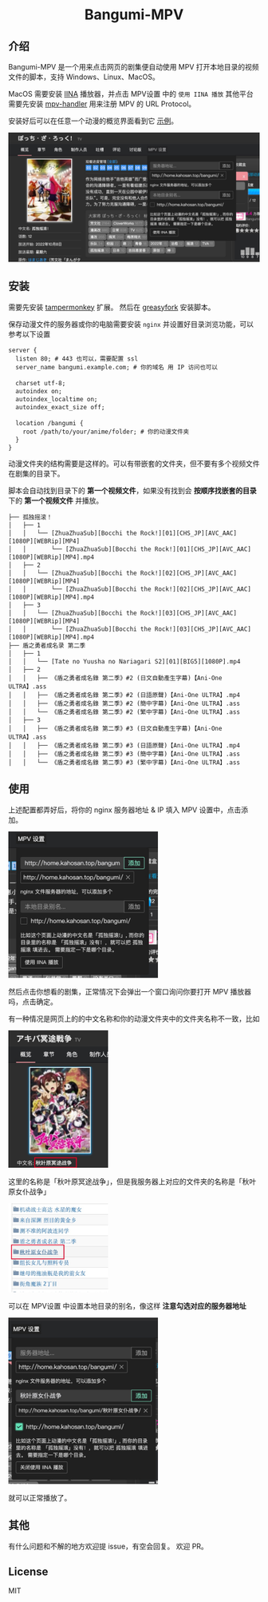<h1 align="center">Bangumi-MPV</h1>

## 介绍

Bangumi-MPV 是一个用来点击网页的剧集便自动使用 MPV 打开本地目录的视频文件的脚本，支持 Windows、Linux、MacOS。

MacOS 需要安装 [IINA](https://github.com/iina/iina) 播放器，并点击 MPV设置 中的 `使用 IINA 播放`
其他平台需要先安装 [mpv-handler](https://github.com/akiirui/mpv-handler/blob/main/README.zh-Hans.md) 用来注册 MPV 的 URL Protocol。

安装好后可以在任意一个动漫的概览界面看到它 [示例](https://bgm.tv/subject/328609)。

<img src="docs/bochi.jpeg" alt="bochi" width="600"/>

## 安装

需要先安装 [tampermonkey](https://www.tampermonkey.net/) 扩展。
然后在 [greasyfork](https://greasyfork.org/zh-CN/scripts/442194-bangumi-mpv) 安装脚本。

保存动漫文件的服务器或你的电脑需要安装 `nginx` 并设置好目录浏览功能，可以参考以下设置

```nginx
server {
  listen 80; # 443 也可以，需要配置 ssl
  server_name bangumi.example.com; # 你的域名 用 IP 访问也可以

  charset utf-8;
  autoindex on;
  autoindex_localtime on;
  autoindex_exact_size off;

  location /bangumi {
    root /path/to/your/anime/folder; # 你的动漫文件夹
  }
}
```

动漫文件夹的结构需要是这样的。可以有带嵌套的文件夹，但不要有多个视频文件在剧集的目录下。

脚本会自动找到目录下的 **第一个视频文件**，如果没有找到会 **按顺序找嵌套的目录** 下的 **第一个视频文件** 并播放。

```
├── 孤独摇滚！
│   ├── 1
│   │   └── [ZhuaZhuaSub][Bocchi the Rock!][01][CHS_JP][AVC_AAC][1080P][WEBRip][MP4]
│   │       └── [ZhuaZhuaSub][Bocchi the Rock!][01][CHS_JP][AVC_AAC][1080P][WEBRip][MP4].mp4
│   ├── 2
│   │   └── [ZhuaZhuaSub][Bocchi the Rock!][02][CHS_JP][AVC_AAC][1080P][WEBRip][MP4]
│   │       └── [ZhuaZhuaSub][Bocchi the Rock!][02][CHS_JP][AVC_AAC][1080P][WEBRip][MP4].mp4
│   ├── 3
│   │   └── [ZhuaZhuaSub][Bocchi the Rock!][03][CHS_JP][AVC_AAC][1080P][WEBRip][MP4]
│   │       └── [ZhuaZhuaSub][Bocchi the Rock!][03][CHS_JP][AVC_AAC][1080P][WEBRip][MP4].mp4
├── 盾之勇者成名录 第二季
│   ├── 1
│   │   └── [Tate no Yuusha no Nariagari S2][01][BIG5][1080P].mp4
│   ├── 2
│   │   ├── 《盾之勇者成名錄 第二季》#2 (日文自動產生字幕)【Ani-One ULTRA】.ass
│   │   ├── 《盾之勇者成名錄 第二季》#2 (日語原聲)【Ani-One ULTRA】.mp4
│   │   ├── 《盾之勇者成名錄 第二季》#2 (簡中字幕)【Ani-One ULTRA】.ass
│   │   └── 《盾之勇者成名錄 第二季》#2 (繁中字幕)【Ani-One ULTRA】.ass
│   ├── 3
│   │   ├── 《盾之勇者成名錄 第二季》#3 (日文自動產生字幕)【Ani-One ULTRA】.ass
│   │   ├── 《盾之勇者成名錄 第二季》#3 (日語原聲)【Ani-One ULTRA】.mp4
│   │   ├── 《盾之勇者成名錄 第二季》#3 (簡中字幕)【Ani-One ULTRA】.ass
│   │   └── 《盾之勇者成名錄 第二季》#3 (繁中字幕)【Ani-One ULTRA】.ass
```

## 使用

上述配置都弄好后，将你的 nginx 服务器地址 & IP 填入 MPV 设置中，点击添加。

<img src="docs/add_server.jpeg" alt="add_server" width="300"/>

然后点击你想看的剧集，正常情况下会弹出一个窗口询问你要打开 MPV 播放器吗，点击确定。

有一种情况是网页上的的中文名称和你的动漫文件夹中的文件夹名称不一致，比如

<img src="docs/web_name.jpeg" alt="web_name" width="200"/>

这里的名称是「秋叶原冥途战争」，但是我服务器上对应的文件夹的名称是「秋叶原女仆战争」

<img src="docs/server_name.jpeg" alt="server_name" width="200"/>

可以在 MPV设置 中设置本地目录的别名，像这样 **注意勾选对应的服务器地址**

<img src="docs/add_alias.jpeg" alt="add_alias" width="300"/>

就可以正常播放了。

## 其他

有什么问题和不解的地方欢迎提 issue，有空会回复。
欢迎 PR。

## License

MIT
